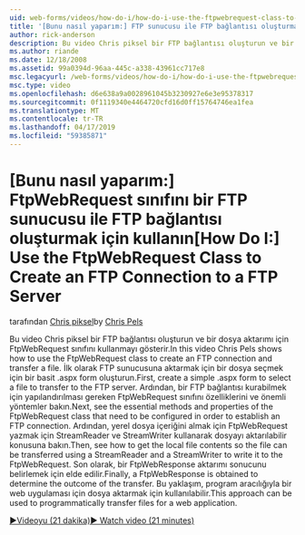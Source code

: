 ```yaml
---
uid: web-forms/videos/how-do-i/how-do-i-use-the-ftpwebrequest-class-to-create-an-ftp-connection-to-a-ftp-server
title: '[Bunu nasıl yaparım:] FTP sunucusu ile FTP bağlantısı oluşturmak için FtpWebRequest sınıfını kullanın. | Microsoft Docs'
author: rick-anderson
description: Bu video Chris piksel bir FTP bağlantısı oluşturun ve bir dosya aktarımı için FtpWebRequest sınıfını kullanmayı gösterir. İlk olarak, bir basit .aspx forma SE oluştur...
ms.author: riande
ms.date: 12/18/2008
ms.assetid: 99a0394d-96aa-445c-a338-43961cc717e8
msc.legacyurl: /web-forms/videos/how-do-i/how-do-i-use-the-ftpwebrequest-class-to-create-an-ftp-connection-to-a-ftp-server
msc.type: video
ms.openlocfilehash: d6e638a9a0028961045b3230927e6e3e95378317
ms.sourcegitcommit: 0f1119340e4464720cfd16d0ff15764746ea1fea
ms.translationtype: MT
ms.contentlocale: tr-TR
ms.lasthandoff: 04/17/2019
ms.locfileid: "59385871"
---
```

# <a name="how-do-i-use-the-ftpwebrequest-class-to-create-an-ftp-connection-to-a-ftp-server"></a><span data-ttu-id="3f6cb-104">[Bunu nasıl yaparım:] FtpWebRequest sınıfını bir FTP sunucusu ile FTP bağlantısı oluşturmak için kullanın</span><span class="sxs-lookup"><span data-stu-id="3f6cb-104">[How Do I:] Use the FtpWebRequest Class to Create an FTP Connection to a FTP Server</span></span>

<span data-ttu-id="3f6cb-105">tarafından [Chris piksel](https://twitter.com/chrispels)</span><span class="sxs-lookup"><span data-stu-id="3f6cb-105">by [Chris Pels](https://twitter.com/chrispels)</span></span>

<span data-ttu-id="3f6cb-106">Bu video Chris piksel bir FTP bağlantısı oluşturun ve bir dosya aktarımı için FtpWebRequest sınıfını kullanmayı gösterir.</span><span class="sxs-lookup"><span data-stu-id="3f6cb-106">In this video Chris Pels shows how to use the FtpWebRequest class to create an FTP connection and transfer a file.</span></span> <span data-ttu-id="3f6cb-107">İlk olarak FTP sunucusuna aktarmak için bir dosya seçmek için bir basit .aspx form oluşturun.</span><span class="sxs-lookup"><span data-stu-id="3f6cb-107">First, create a simple .aspx form to select a file to transfer to the FTP server.</span></span> <span data-ttu-id="3f6cb-108">Ardından, bir FTP bağlantısı kurabilmek için yapılandırılması gereken FtpWebRequest sınıfını özelliklerini ve önemli yöntemler bakın.</span><span class="sxs-lookup"><span data-stu-id="3f6cb-108">Next, see the essential methods and properties of the FtpWebRequest class that need to be configured in order to establish an FTP connection.</span></span> <span data-ttu-id="3f6cb-109">Ardından, yerel dosya içeriğini almak için FtpWebRequest yazmak için StreamReader ve StreamWriter kullanarak dosyayı aktarılabilir konusuna bakın.</span><span class="sxs-lookup"><span data-stu-id="3f6cb-109">Then, see how to get the local file contents so the file can be transferred using a StreamReader and a StreamWriter to write it to the FtpWebRequest.</span></span> <span data-ttu-id="3f6cb-110">Son olarak, bir FtpWebResponse aktarımı sonucunu belirlemek için elde edilir.</span><span class="sxs-lookup"><span data-stu-id="3f6cb-110">Finally, a FtpWebResponse is obtained to determine the outcome of the transfer.</span></span> <span data-ttu-id="3f6cb-111">Bu yaklaşım, program aracılığıyla bir web uygulaması için dosya aktarmak için kullanılabilir.</span><span class="sxs-lookup"><span data-stu-id="3f6cb-111">This approach can be used to programmatically transfer files for a web application.</span></span>

[<span data-ttu-id="3f6cb-112">&#9654;Videoyu (21 dakika)</span><span class="sxs-lookup"><span data-stu-id="3f6cb-112">&#9654; Watch video (21 minutes)</span></span>](https://channel9.msdn.com/Blogs/ASP-NET-Site-Videos/how-do-i-use-the-ftpwebrequest-class-to-create-an-ftp-connection-to-a-ftp-server)
